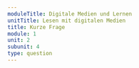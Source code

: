 ```yaml
---
moduleTitle: Digitale Medien und Lernen
unitTitle: Lesen mit digitalen Medien
title: Kurze Frage
module: 1
unit: 2
subunit: 4
type: question
---
```


<multiplechoice questionid="3"></multiplechoice>

<!-- Du setzt wir jetzt gleich zwei Brillen auf. Mit der einen Brille überlegst du dir anhand der [Cognitive Load Theory](https://www.learning-theories.com/cognitive-load-theory-of-multimedia-learning-sweller.html), weshalb Lesen auf einem Display zu einer schlechterem Textverständnis führt als Lesen auf Papier. Mit der anderen Brille überlegst du anhand des [Construction Integration Modells](https://portal.hogrefe.com/dorsch/construction-integration-model/), weshalb dieser Unterschied bestehen könnte. 


<iframe src="https://docs.google.com/forms/d/e/1FAIpQLSdTqn55n2MljQ3BXRhx_lqSIqtdGdqlmQcGiCsQLWhxQ521_Q/viewform?embedded=true" width="840" height="796" frameborder="0" marginheight="0" marginwidth="0">Loading...</iframe> -->